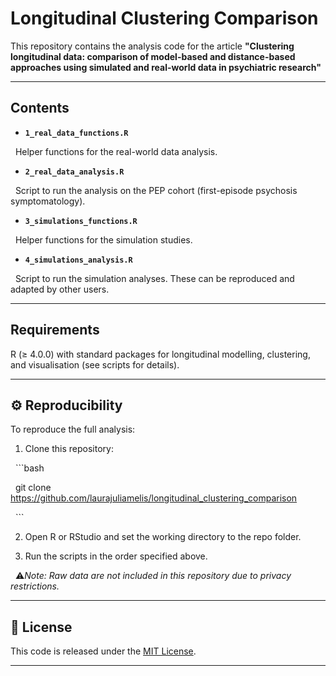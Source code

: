 # Longitudinal Clustering Comparison



This repository contains the analysis code for the article **"Clustering longitudinal data: comparison of model-based and distance-based approaches using simulated and real-world data in psychiatric research"**



---



## Contents



- **`1_real_data_functions.R`**  

&nbsp; Helper functions for the real-world data analysis.  



- **`2_real_data_analysis.R`**  

&nbsp; Script to run the analysis on the PEP cohort (first-episode psychosis symptomatology).  



- **`3_simulations_functions.R`**  

&nbsp; Helper functions for the simulation studies.  



- **`4_simulations_analysis.R`**  

&nbsp; Script to run the simulation analyses. These can be reproduced and adapted by other users.  



---



## Requirements



R (≥ 4.0.0) with standard packages for longitudinal modelling, clustering, and visualisation (see scripts for details).  



---



## ⚙️ Reproducibility



To reproduce the full analysis:



1. Clone this repository:

&nbsp;  ```bash

&nbsp;  git clone https://github.com/laurajuliamelis/longitudinal_clustering_comparison

&nbsp;  ```



2. Open R or RStudio and set the working directory to the repo folder.



3. Run the scripts in the order specified above.



&nbsp;	⚠️*Note: Raw data are not included in this repository due to privacy restrictions.*



---



## 📄 License



This code is released under the [MIT License](LICENSE).



---

